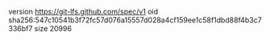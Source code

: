 version https://git-lfs.github.com/spec/v1
oid sha256:547c10541b3f72fc57d076a15557d028a4cf159ee1c58f1dbd88f4b3c7336bf7
size 20996
